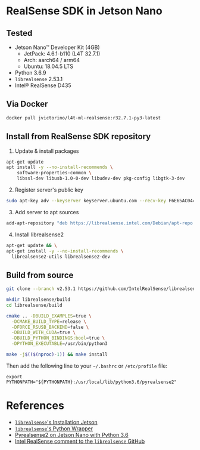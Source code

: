 # RealSense SDK in Jetson Nano

## Tested
* Jetson Nano™ Developer Kit (4GB)
  * JetPack: 4.6.1-b110 (L4T 32.7.1)
  * Arch: aarch64 / arm64
  * Ubuntu: 18.04.5 LTS
* Python 3.6.9
* `librealsense` 2.53.1
* Intel® RealSense D435

## Via Docker
```bash
docker pull jvictorino/l4t-ml-realsense:r32.7.1-py3-latest
```

## Install from RealSense SDK repository

1. Update & install packages
```bash
apt-get update
apt install -y --no-install-recommends \
    software-properties-common \
    libssl-dev libusb-1.0-0-dev libudev-dev pkg-config libgtk-3-dev
```

2. Register server's public key
```bash
sudo apt-key adv --keyserver keyserver.ubuntu.com --recv-key F6E65AC044F831AC80A06380C8B3A55A6F3EFCDE || sudo apt-key adv --keyserver hkp://keyserver.ubuntu.com:80 --recv-key F6E65AC044F831AC80A06380C8B3A55A6F3EFCDE
```

3. Add server to apt sources
```bash
add-apt-repository "deb https://librealsense.intel.com/Debian/apt-repo $(lsb_release -cs) main" -u
```

4. Install librealsense2
```bash
apt-get update && \
apt-get install -y --no-install-recommends \
  librealsense2-utils librealsense2-dev
```


## Build from source
```bash
git clone --branch v2.53.1 https://github.com/IntelRealSense/librealsense.git

mkdir librealsense/build
cd librealsense/build

cmake .. -DBUILD_EXAMPLES=true \
  -DCMAKE_BUILD_TYPE=release \
  -DFORCE_RSUSB_BACKEND=false \
  -DBUILD_WITH_CUDA=true \
  -DBUILD_PYTHON_BINDINGS:bool=true \
  -DPYTHON_EXECUTABLE=/usr/bin/python3

make -j$(($(nproc)-1)) && make install 
```

Then add the following line to your `~/.bashrc` or `/etc/profile` file:
```
export PYTHONPATH="${PYTHONPATH}:/usr/local/lib/python3.6/pyrealsense2"
```

# References
* [`librealsense`'s Installation Jetson](https://github.com/IntelRealSense/librealsense/blob/master/doc/installation_jetson.md)
* [`librealsense`'s Python Wrapper](https://github.com/IntelRealSense/librealsense/tree/master/wrappers/python#python-wrapper)
* [Pyrealsense2 on Jetson Nano with Python 3.6](https://github.com/Martin-Li-96/Pyrealsense2-on-Jetson-Nano-with-Python3-6)
* [Intel RealSense comment to the `librealsense` GitHub](https://support.intelrealsense.com/hc/en-us/community/posts/360038327173-how-to-use-realsense-on-nvidia-jetson-tx2-armx64-)
